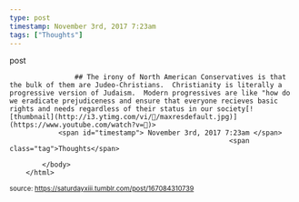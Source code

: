 ```yaml
---
type: post
timestamp: November 3rd, 2017 7:23am
tags: ["Thoughts"]
---
```

post

                    ## The irony of North American Conservatives is that the bulk of them are Judeo-Christians.  Christianity is literally a progressive version of Judaism.  Modern progressives are like "how do we eradicate prejudiceness and ensure that everyone recieves basic rights and needs regardless of their status in our society[![thumbnail](http://i3.ytimg.com/vi//maxresdefault.jpg)](https://www.youtube.com/watch?v=)>
                <span id="timestamp"> November 3rd, 2017 7:23am </span>
                                                          <span class="tag">Thoughts</span>
                                                    
            </body>
        </html>

        
<small>source: https://saturdayxiii.tumblr.com/post/167084310739</small>